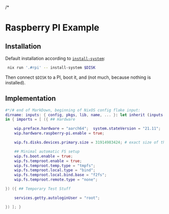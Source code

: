 /*

# Raspberry PI Example

## Installation

Default installation according to [`install-system`](../lib/setup-scripts/README.md#install-system-documentation):
```bash
 nix run '.#rpi' -- install-system $DISK
```
Then connect `$DISK` to a PI, boot it, and (not much, because nothing is installed).


## Implementation

```nix
#*/# end of MarkDown, beginning of NixOS config flake input:
dirname: inputs: { config, pkgs, lib, name, ... }: let inherit (inputs.self) lib; in let
in { imports = [ ({ ## Hardware

    wip.preface.hardware = "aarch64";  system.stateVersion = "21.11";
    wip.hardware.raspberry-pi.enable = true;

    wip.fs.disks.devices.primary.size = 31914983424; # exact size of the disk/card

    ## Minimal automatic FS setup
    wip.fs.boot.enable = true;
    wip.fs.temproot.enable = true;
    wip.fs.temproot.temp.type = "tmpfs";
    wip.fs.temproot.local.type = "bind";
    wip.fs.temproot.local.bind.base = "f2fs";
    wip.fs.temproot.remote.type = "none";

}) ({ ## Temporary Test Stuff

    services.getty.autologinUser = "root";

}) ]; }
